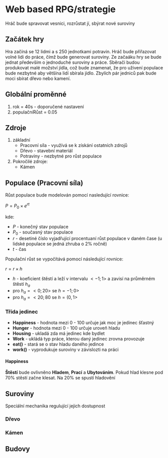 # Web based RPG/strategie

Hráč bude spravovat vesnici, rozrůstat jí, sbýrat nové suroviny

## Začátek hry

Hra začíná se 12 lidmi a s 250 jednotkami potravin. Hráč bude přiřazovat volné lidi do práce, čímž bude generovat suroviny. Ze začaáku hry se bude jednat především o jednoduché suroviny a práce. Sběrači budou produkovat malé možství jídla, což bude znamenat, že pro uživení populace bude nezbytné aby většína lidí sbírala jídlo. Zbylích pár jedniců pak bude moci sbírat dřevo nebo kamení.

## Globální proměnné

1. rok = 40s - doporučené nastavení
2. populačníRůst = 0.05

## Zdroje

1. základní
   - Pracovní síla - využívá se k získání ostatních zdrojů
   - Dřevo - stavební materiál
   - Potraviny - nezbytné pro růst populace
2. Pokročilé zdroje:
   - Kámen

## Populace (Pracovní síla)

Růst populace bude modelován pomocí nasledující rovnice:

$P = P_0×e^{rt}$

kde:

- $P$ - konečný stav populace
- $P_0$ - současný stav populace
- $r$ - desetiné číslo vyjadřující procentuaní růst populace v daném čase (u lidské populace se jedná zhruba o 2% ročně)
- $t$ - čas

Populační růst se vypočítává pomocí následující rovnice:

$r =r×h$

- $h$ - koeficient štěstí a leží v intervalu $<-1;1>$ a zavisí na průměrném štěstí $h_a$
- pro $h_a=<0;20>$ se $h=-1;0>$
- pro $h_a=<20;80$ se $h=(0,1>$


### Třída jedinec

- __Happiness__ - hodnota mezi 0 - 100 určuje jak moc je jedinec šťastný
- __Hunger__ - hodnota mezi 0 - 100 určuje uroveň hladu
- __Housing__ - ukladá zda má jedinec kde bydlet
- __Work__ - ukládá typ práce, kterou daný jedinec zrovna provozuje
- __eat()__ - stará se o stav hladu daného jedince
- __work()__ - vyprodukuje suroviny v závislozti na práci

#### Happiness

__Štěstí__ bude ovlivněno __Hladem__, __Prací__ a __Ubytováním__. Pokud hlad klesne pod 70% stěstí začne klesat. Na 20% se spustí hladovění

## Suroviny

Speciální mechanika regulující jejich dostupnost

### Dřevo

### Kámen

## Budovy
